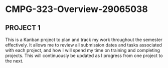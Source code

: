 # CMPG-323-Overview-29065038

## PROJECT 1

This is a Kanban project to plan and track my work throughout the semester effectively. It allows me to review all submission dates and tasks associated with each project, and how I will spend my time on training and completing projects. This will continuously be updated as I progress from one project to the next. 
